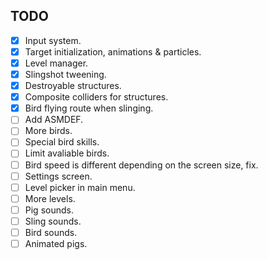 ## TODO

- [x] Input system.
- [x] Target initialization, animations & particles.
- [x] Level manager.
- [x] Slingshot tweening.
- [x] Destroyable structures.
- [x] Composite colliders for structures.
- [x] Bird flying route when slinging.
- [ ] Add ASMDEF.
- [ ] More birds.
- [ ] Special bird skills.
- [ ] Limit avaliable birds.
- [ ] Bird speed is different depending on the screen size, fix.
- [ ] Settings screen.
- [ ] Level picker in main menu.
- [ ] More levels.
- [ ] Pig sounds.
- [ ] Sling sounds.
- [ ] Bird sounds.
- [ ] Animated pigs.
